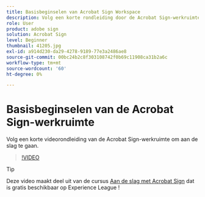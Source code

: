 ```yaml
---
title: Basisbeginselen van Acrobat Sign Workspace
description: Volg een korte rondleiding door de Acrobat Sign-werkruimte om aan de slag te gaan
role: User
product: adobe sign
solution: Acrobat Sign
level: Beginner
thumbnail: 41205.jpg
exl-id: a914d230-da29-4278-9189-77e3a2486ae8
source-git-commit: 00bc24b2c8f303108742f0b69c11908ca31b2a6c
workflow-type: tm+mt
source-wordcount: '60'
ht-degree: 0%

---
```


# Basisbeginselen van de Acrobat Sign-werkruimte

Volg een korte videorondleiding van de Acrobat Sign-werkruimte om aan de slag te gaan.

>[!VIDEO](https://video.tv.adobe.com/v/41205?hidetitle=true)

>[!TIP]
>
>Deze video maakt deel uit van de cursus [Aan de slag met Acrobat Sign](https://experienceleague.adobe.com/?recommended=Sign-U-1-2020.1) dat is gratis beschikbaar op Experience League !

